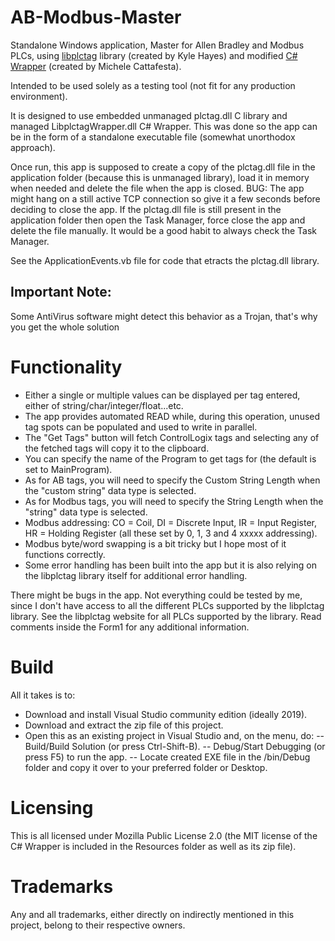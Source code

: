 # AB-Modbus-Master
Standalone Windows application, Master for Allen Bradley and Modbus PLCs, using [libplctag](https://github.com/libplctag/libplctag) library (created by Kyle Hayes) and modified [C# Wrapper](https://github.com/mesta1/libplctag-csharp) (created by Michele Cattafesta).

Intended to be used solely as a testing tool (not fit for any production environment).

It is designed to use embedded unmanaged plctag.dll C library and managed LibplctagWrapper.dll C# Wrapper.
This was done so the app can be in the form of a standalone executable file (somewhat unorthodox approach).

Once run, this app is supposed to create a copy of the plctag.dll file in the application folder (because this is unmanaged library), load it in memory when needed and delete the file when the app is closed. BUG: The app might hang on a still active TCP connection so give it a few seconds before deciding to close the app.
If the plctag.dll file is still present in the application folder then open the Task Manager, force close the app and delete the file manually.
It would be a good habit to always check the Task Manager.

See the ApplicationEvents.vb file for code that etracts the plctag.dll library.

## Important Note:
Some AntiVirus software might detect this behavior as a Trojan, that's why you get the whole solution

# Functionality
- Either a single or multiple values can be displayed per tag entered, either of string/char/integer/float...etc.
- The app provides automated READ while, during this operation, unused tag spots can be populated and used to write in parallel.
- The "Get Tags" button will fetch ControlLogix tags and selecting any of the fetched tags will copy it to the clipboard.
- You can specify the name of the Program to get tags for (the default is set to MainProgram).
- As for AB tags, you will need to specify the Custom String Length when the "custom string" data type is selected.
- As for Modbus tags, you will need to specify the String Length when the "string" data type is selected.
- Modbus addressing: CO = Coil, DI = Discrete Input, IR = Input Register, HR = Holding Register (all these set by 0, 1, 3 and 4 xxxxx addressing).
- Modbus byte/word swapping is a bit tricky but I hope most of it functions correctly.
- Some error handling has been built into the app but it is also relying on the libplctag library itself for additional error handling.

There might be bugs in the app. Not everything could be tested by me, since I don't have access to all the different PLCs supported by the libplctag library. See the libplctag website for all PLCs supported by the library. Read comments inside the Form1 for any additional information.

# Build
All it takes is to:

- Download and install Visual Studio community edition (ideally 2019).
- Download and extract the zip file of this project.
- Open this as an existing project in Visual Studio and, on the menu, do:
-- Build/Build Solution (or press Ctrl-Shift-B).
-- Debug/Start Debugging (or press F5) to run the app.
-- Locate created EXE file in the /bin/Debug folder and copy it over to your preferred folder or Desktop.

# Licensing
This is all licensed under Mozilla Public License 2.0 (the MIT license of the C# Wrapper is included in the Resources folder as well as its zip file).

# Trademarks
Any and all trademarks, either directly on indirectly mentioned in this project, belong to their respective owners.
